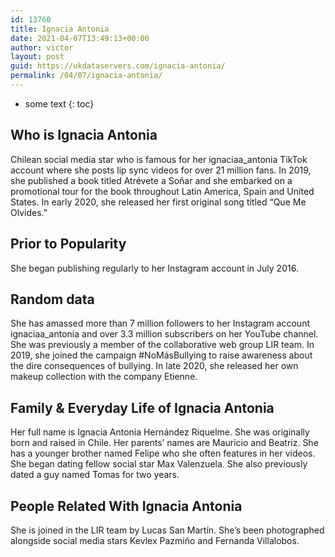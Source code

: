 ```yaml
---
id: 13760
title: Ignacia Antonia
date: 2021-04-07T13:49:13+00:00
author: victor
layout: post
guid: https://ukdataservers.com/ignacia-antonia/
permalink: /04/07/ignacia-antonia/
---
```


* some text
{: toc}


## Who is Ignacia Antonia



Chilean social media star who is famous for her ignaciaa_antonia TikTok account where she posts lip sync videos for over 21 million fans. In 2019, she published a book titled Atrévete a Soñar and she embarked on a promotional tour for the book throughout Latin America, Spain and United States. In early 2020, she released her first original song titled &#8220;Que Me Olvides.&#8221;

                
                
                
## Prior to Popularity



She began publishing regularly to her Instagram account in July 2016. 

                
                
                
## Random data



She has amassed more than 7 million followers to her Instagram account ignaciaa_antonia and over 3.3 million subscribers on her YouTube channel. She was previously a member of the collaborative web group LIR team. In 2019, she joined the campaign #NoMásBullying to raise awareness about the dire consequences of bullying. In late 2020, she released her own makeup collection with the company Etienne. 

                
                
                
## Family & Everyday Life of Ignacia Antonia



Her full name is Ignacia Antonia Hernández Riquelme. She was originally born and raised in Chile. Her parents&#8217; names are Mauricio and Beatriz. She has a younger brother named Felipe who she often features in her videos. She began dating fellow social star Max Valenzuela. She also previously dated a guy named Tomas for two years. 

                
                
                
## People Related With Ignacia Antonia



She is joined in the LIR team by Lucas San Martín. She&#8217;s been photographed alongside social media stars Kevlex Pazmiño and Fernanda Villalobos.

                
              
            
          
          
          